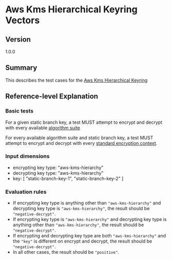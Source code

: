 [//]: # "Copyright Amazon.com Inc. or its affiliates. All Rights Reserved."
[//]: # "SPDX-License-Identifier: CC-BY-SA-4.0"

# Aws Kms Hierarchical Keyring Vectors

## Version

1.0.0

## Summary

This describes the test cases for the [Aws Kms Hierarchical Keyring](../../aws-kms/aws-kms-hierarchical-keyring.md)

## Reference-level Explanation

### Basic tests

For a given static branch key,
a test MUST attempt to encrypt and decrypt
with every available [algorithm suite](../../algorithm-suites.md#algorithm-suite-id)

For every available algorithm suite and static branch key,
a test MUST attempt to encrypt and decrypt with every [standard encryption context](./encryption-context.md#standard-encryption-contexts).

### Input dimensions

- encrypting key type: "aws-kms-hierarchy"
- decrypting key type: "aws-kms-hierarchy"
- key: [
    "static-branch-key-1",
    "static-branch-key-2"
]

### Evaluation rules

- If encrypting key type is anything other than `"aws-kms-hierarchy"`
and decrypting key type is `"aws-kms-hierarchy"`,
the result should be `"negative-decrypt"`.
- If encrypting key type is `"aws-kms-hierarchy"`
and decrypting key type is anything other than `"aws-kms-hierarchy"`,
the result should be `"negative-decrypt"`.
- If encrypting and decrypting key type are both `"aws-kms-hierarchy"`
and the `"key"` is different on encrypt and decrypt,
the result should be `"negative-decrypt"`.
- In all other cases, the result should be `"positive"`.